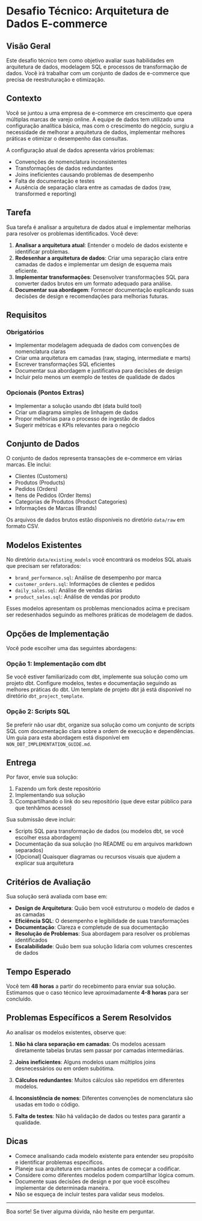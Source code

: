 # Desafio Técnico: Arquitetura de Dados E-commerce

## Visão Geral

Este desafio técnico tem como objetivo avaliar suas habilidades em arquitetura de dados, modelagem SQL e processos de transformação de dados. Você irá trabalhar com um conjunto de dados de e-commerce que precisa de reestruturação e otimização.

## Contexto

Você se juntou a uma empresa de e-commerce em crescimento que opera múltiplas marcas de varejo online. A equipe de dados tem utilizado uma configuração analítica básica, mas com o crescimento do negócio, surgiu a necessidade de melhorar a arquitetura de dados, implementar melhores práticas e otimizar o desempenho das consultas.

A configuração atual de dados apresenta vários problemas:
- Convenções de nomenclatura inconsistentes
- Transformações de dados redundantes
- Joins ineficientes causando problemas de desempenho
- Falta de documentação e testes
- Ausência de separação clara entre as camadas de dados (raw, transformed e reporting)

## Tarefa

Sua tarefa é analisar a arquitetura de dados atual e implementar melhorias para resolver os problemas identificados. Você deve:

1. **Analisar a arquitetura atual**: Entender o modelo de dados existente e identificar problemas.
2. **Redesenhar a arquitetura de dados**: Criar uma separação clara entre camadas de dados e implementar um design de esquema mais eficiente.
3. **Implementar transformações**: Desenvolver transformações SQL para converter dados brutos em um formato adequado para análise.
4. **Documentar sua abordagem**: Fornecer documentação explicando suas decisões de design e recomendações para melhorias futuras.

## Requisitos

### Obrigatórios
- Implementar modelagem adequada de dados com convenções de nomenclatura claras
- Criar uma arquitetura em camadas (raw, staging, intermediate e marts)
- Escrever transformações SQL eficientes
- Documentar sua abordagem e justificativa para decisões de design
- Incluir pelo menos um exemplo de testes de qualidade de dados

### Opcionais (Pontos Extras)
- Implementar a solução usando dbt (data build tool)
- Criar um diagrama simples de linhagem de dados
- Propor melhorias para o processo de ingestão de dados
- Sugerir métricas e KPIs relevantes para o negócio

## Conjunto de Dados

O conjunto de dados representa transações de e-commerce em várias marcas. Ele inclui:

- Clientes (Customers)
- Produtos (Products)
- Pedidos (Orders)
- Itens de Pedidos (Order Items)
- Categorias de Produtos (Product Categories)
- Informações de Marcas (Brands)

Os arquivos de dados brutos estão disponíveis no diretório `data/raw` em formato CSV.

## Modelos Existentes

No diretório `data/existing_models` você encontrará os modelos SQL atuais que precisam ser refatorados:

- `brand_performance.sql`: Análise de desempenho por marca
- `customer_orders.sql`: Informações de clientes e pedidos
- `daily_sales.sql`: Análise de vendas diárias
- `product_sales.sql`: Análise de vendas por produto

Esses modelos apresentam os problemas mencionados acima e precisam ser redesenhados seguindo as melhores práticas de modelagem de dados.

## Opções de Implementação

Você pode escolher uma das seguintes abordagens:

### Opção 1: Implementação com dbt
Se você estiver familiarizado com dbt, implemente sua solução como um projeto dbt. Configure modelos, testes e documentação seguindo as melhores práticas do dbt. Um template de projeto dbt já está disponível no diretório `dbt_project_template`.

### Opção 2: Scripts SQL
Se preferir não usar dbt, organize sua solução como um conjunto de scripts SQL com documentação clara sobre a ordem de execução e dependências. Um guia para esta abordagem está disponível em `NON_DBT_IMPLEMENTATION_GUIDE.md`.

## Entrega

Por favor, envie sua solução:

1. Fazendo um fork deste repositório
2. Implementando sua solução
3. Ccompartilhando o link do seu repositório (que deve estar público para que tenhâmos acesso)

Sua submissão deve incluir:

- Scripts SQL para transformação de dados (ou modelos dbt, se você escolher essa abordagem)
- Documentação da sua solução (no README ou em arquivos markdown separados)
- [Opcional] Quaisquer diagramas ou recursos visuais que ajudem a explicar sua arquitetura

## Critérios de Avaliação

Sua solução será avaliada com base em:

- **Design de Arquitetura**: Quão bem você estruturou o modelo de dados e as camadas
- **Eficiência SQL**: O desempenho e legibilidade de suas transformações
- **Documentação**: Clareza e completude de sua documentação
- **Resolução de Problemas**: Sua abordagem para resolver os problemas identificados
- **Escalabilidade**: Quão bem sua solução lidaria com volumes crescentes de dados

## Tempo Esperado

Você tem **48 horas** a partir do recebimento para enviar sua solução. Estimamos que o caso técnico leve aproximadamente **4-8 horas** para ser concluído.

## Problemas Específicos a Serem Resolvidos

Ao analisar os modelos existentes, observe que:

1. **Não há clara separação em camadas**: Os modelos acessam diretamente tabelas brutas sem passar por camadas intermediárias.

2. **Joins ineficientes**: Alguns modelos usam múltiplos joins desnecessários ou em ordem subótima.

3. **Cálculos redundantes**: Muitos cálculos são repetidos em diferentes modelos.

4. **Inconsistência de nomes**: Diferentes convenções de nomenclatura são usadas em todo o código.

5. **Falta de testes**: Não há validação de dados ou testes para garantir a qualidade.

## Dicas

- Comece analisando cada modelo existente para entender seu propósito e identificar problemas específicos.
- Planeje sua arquitetura em camadas antes de começar a codificar.
- Considere como diferentes modelos podem compartilhar lógica comum.
- Documente suas decisões de design e por que você escolheu implementar de determinada maneira.
- Não se esqueça de incluir testes para validar seus modelos.

---

Boa sorte! Se tiver alguma dúvida, não hesite em perguntar.
